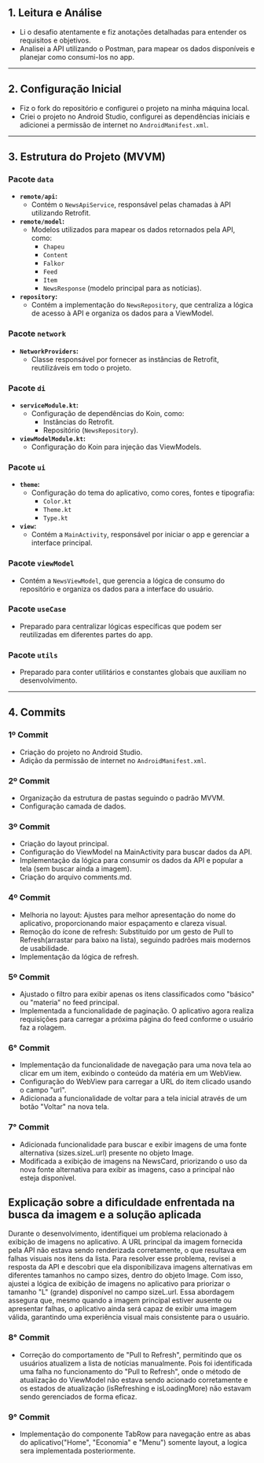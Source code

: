 ## 1. Leitura e Análise
- Li o desafio atentamente e fiz anotações detalhadas para entender os requisitos e objetivos.
- Analisei a API utilizando o Postman, para mapear os dados disponíveis e planejar como consumi-los no app.

---

## 2. Configuração Inicial
- Fiz o fork do repositório e configurei o projeto na minha máquina local.
- Criei o projeto no Android Studio, configurei as dependências iniciais e adicionei a permissão de internet no `AndroidManifest.xml`.

---

## 3. Estrutura do Projeto (MVVM)

### **Pacote `data`**
- **`remote/api`:**
    - Contém o `NewsApiService`, responsável pelas chamadas à API utilizando Retrofit.
- **`remote/model`:**
    - Modelos utilizados para mapear os dados retornados pela API, como:
        - `Chapeu`
        - `Content`
        - `Falkor`
        - `Feed`
        - `Item`
        - `NewsResponse` (modelo principal para as notícias).
- **`repository`:**
    - Contém a implementação do `NewsRepository`, que centraliza a lógica de acesso à API e organiza os dados para a ViewModel.

### **Pacote `network`**
- **`NetworkProviders`:**
    - Classe responsável por fornecer as instâncias de Retrofit, reutilizáveis em todo o projeto.

### **Pacote `di`**
- **`serviceModule.kt`:**
    - Configuração de dependências do Koin, como:
        - Instâncias do Retrofit.
        - Repositório (`NewsRepository`).
- **`viewModelModule.kt`:**
    - Configuração do Koin para injeção das ViewModels.

### **Pacote `ui`**
- **`theme`:**
    - Configuração do tema do aplicativo, como cores, fontes e tipografia:
        - `Color.kt`
        - `Theme.kt`
        - `Type.kt`
- **`view`:**
    - Contém a `MainActivity`, responsável por iniciar o app e gerenciar a interface principal.

### **Pacote `viewModel`**
- Contém a `NewsViewModel`, que gerencia a lógica de consumo do repositório e organiza os dados para a interface do usuário.

### **Pacote `useCase`**
- Preparado para centralizar lógicas específicas que podem ser reutilizadas em diferentes partes do app.

### **Pacote `utils`**
- Preparado para conter utilitários e constantes globais que auxiliam no desenvolvimento.

---

## 4. Commits

### **1º Commit**
- Criação do projeto no Android Studio.
- Adição da permissão de internet no `AndroidManifest.xml`.

### **2º Commit**
- Organização da estrutura de pastas seguindo o padrão MVVM.
- Configuração camada de dados.

### **3º Commit**
- Criação do layout principal.
- Configuração do ViewModel na MainActivity para buscar dados da API.
- Implementação da lógica para consumir os dados da API e popular a tela (sem buscar ainda a imagem).
- Criação do arquivo comments.md.

### **4º Commit**
- Melhoria no layout: Ajustes para melhor apresentação do nome do aplicativo, proporcionando maior espaçamento e clareza visual.
- Remoção do ícone de refresh: Substituído por um gesto de Pull to Refresh(arrastar para baixo na lista), seguindo padrões mais modernos de usabilidade.
- Implementação da lógica de refresh.

### **5º Commit**
- Ajustado o filtro para exibir apenas os itens classificados como "básico" ou "materia" no feed principal.
- Implementada a funcionalidade de paginação. O aplicativo agora realiza requisições para carregar a próxima página do feed conforme o usuário faz a rolagem.

### **6° Commit**
- Implementação da funcionalidade de navegação para uma nova tela ao clicar em um item, exibindo o conteúdo da matéria em um WebView.
- Configuração do WebView para carregar a URL do item clicado usando o campo "url".
- Adicionada a funcionalidade de voltar para a tela inicial através de um botão "Voltar" na nova tela.

### **7° Commit**
- Adicionada funcionalidade para buscar e exibir imagens de uma fonte alternativa (sizes.sizeL.url) presente no objeto Image.
- Modificada a exibição de imagens na NewsCard, priorizando o uso da nova fonte alternativa para exibir as imagens, caso a principal não esteja disponível.

## Explicação sobre a dificuldade enfrentada na busca da imagem e a solução aplicada

Durante o desenvolvimento, identifiquei um problema relacionado à exibição de imagens no aplicativo. A URL principal da imagem fornecida pela API não estava sendo renderizada corretamente, o que resultava em falhas visuais nos itens da lista.
Para resolver esse problema, revisei a resposta da API e descobri que ela disponibilizava imagens alternativas em diferentes tamanhos no campo sizes, dentro do objeto Image. Com isso, ajustei a lógica de exibição de imagens no aplicativo para priorizar o tamanho "L" (grande) disponível no campo sizeL.url.
Essa abordagem assegura que, mesmo quando a imagem principal estiver ausente ou apresentar falhas, o aplicativo ainda será capaz de exibir uma imagem válida, garantindo uma experiência visual mais consistente para o usuário.

### **8° Commit**
- Correção do comportamento de "Pull to Refresh", permitindo que os usuários atualizem a lista de notícias manualmente.
Pois foi identificada uma falha no funcionamento do "Pull to Refresh", onde o método de atualização do ViewModel não estava sendo acionado corretamente e os estados de atualização (isRefreshing e isLoadingMore) não estavam sendo gerenciados de forma eficaz.

### **9° Commit**
- Implementação do componente TabRow para navegação entre as abas do aplicativo("Home", "Economia" e "Menu") somente layout, a logica sera implementada posteriormente.